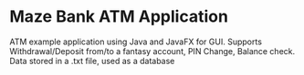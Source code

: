 # Maze Bank ATM Application
ATM example application using Java and JavaFX for GUI. 
Supports Withdrawal/Deposit from/to a fantasy account, PIN Change, Balance check.
Data stored in a .txt file, used as a database
